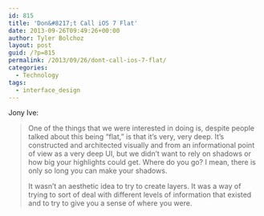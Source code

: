 ```yaml
---
id: 815
title: 'Don&#8217;t Call iOS 7 Flat'
date: 2013-09-26T09:49:26+00:00
author: Tyler Bolchoz
layout: post
guid: /?p=815
permalink: /2013/09/26/dont-call-ios-7-flat/
categories:
  - Technology
tags:
  - interface_design
---
```

Jony Ive:

> One of the things that we were interested in doing is, despite people talked about this being “flat,” is that it’s very, very deep. It’s constructed and architected visually and from an informational point of view as a very deep UI, but we didn’t want to rely on shadows or how big your highlights could get. Where do you go? I mean, there is only so long you can make your shadows.
>
> It wasn’t an aesthetic idea to try to create layers. It was a way of trying to sort of deal with different levels of information that existed and to try to give you a sense of where you were.
